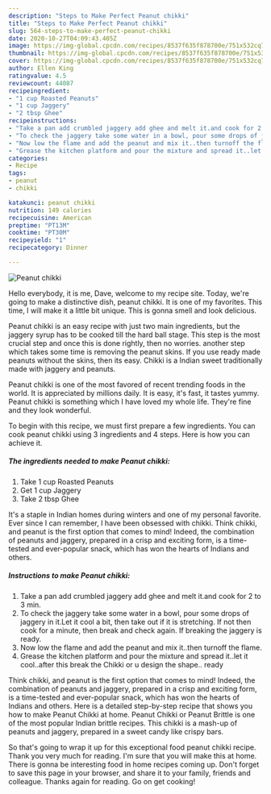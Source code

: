 ```yaml
---
description: "Steps to Make Perfect Peanut chikki"
title: "Steps to Make Perfect Peanut chikki"
slug: 564-steps-to-make-perfect-peanut-chikki
date: 2020-10-27T04:09:43.405Z
image: https://img-global.cpcdn.com/recipes/8537f635f878700e/751x532cq70/peanut-chikki-recipe-main-photo.jpg
thumbnail: https://img-global.cpcdn.com/recipes/8537f635f878700e/751x532cq70/peanut-chikki-recipe-main-photo.jpg
cover: https://img-global.cpcdn.com/recipes/8537f635f878700e/751x532cq70/peanut-chikki-recipe-main-photo.jpg
author: Ellen King
ratingvalue: 4.5
reviewcount: 44087
recipeingredient:
- "1 cup Roasted Peanuts"
- "1 cup Jaggery"
- "2 tbsp Ghee"
recipeinstructions:
- "Take a pan add crumbled jaggery add ghee and melt it.and cook for 2 to 3 min."
- "To check the jaggery take some water in a bowl, pour some drops of jaggery in it.Let it cool a bit, then take out if it is stretching. If not then cook for a minute, then break and check again. If breaking the jaggery is ready."
- "Now low the flame and add the peanut and mix it..then turnoff the flame."
- "Grease the kitchen platform and pour the mixture and spread it..let it cool..after this break the Chikki or u design the shape.. ready"
categories:
- Recipe
tags:
- peanut
- chikki

katakunci: peanut chikki 
nutrition: 149 calories
recipecuisine: American
preptime: "PT13M"
cooktime: "PT30M"
recipeyield: "1"
recipecategory: Dinner

---
```



![Peanut chikki](https://img-global.cpcdn.com/recipes/8537f635f878700e/751x532cq70/peanut-chikki-recipe-main-photo.jpg)

Hello everybody, it is me, Dave, welcome to my recipe site. Today, we're going to make a distinctive dish, peanut chikki. It is one of my favorites. This time, I will make it a little bit unique. This is gonna smell and look delicious.

Peanut chikki is an easy recipe with just two main ingredients, but the jaggery syrup has to be cooked till the hard ball stage. This step is the most crucial step and once this is done rightly, then no worries. another step which takes some time is removing the peanut skins. If you use ready made peanuts without the skins, then its easy. Chikki is a Indian sweet traditionally made with jaggery and peanuts.

Peanut chikki is one of the most favored of recent trending foods in the world. It is appreciated by millions daily. It is easy, it's fast, it tastes yummy. Peanut chikki is something which I have loved my whole life. They're fine and they look wonderful.


To begin with this recipe, we must first prepare a few ingredients. You can cook peanut chikki using 3 ingredients and 4 steps. Here is how you can achieve it.

<!--inarticleads1-->

##### The ingredients needed to make Peanut chikki:

1. Take 1 cup Roasted Peanuts
1. Get 1 cup Jaggery
1. Take 2 tbsp Ghee


It&#39;s a staple in Indian homes during winters and one of my personal favorite. Ever since I can remember, I have been obsessed with chikki. Think chikki, and peanut is the first option that comes to mind! Indeed, the combination of peanuts and jaggery, prepared in a crisp and exciting form, is a time-tested and ever-popular snack, which has won the hearts of Indians and others. 

<!--inarticleads2-->

##### Instructions to make Peanut chikki:

1. Take a pan add crumbled jaggery add ghee and melt it.and cook for 2 to 3 min.
1. To check the jaggery take some water in a bowl, pour some drops of jaggery in it.Let it cool a bit, then take out if it is stretching. If not then cook for a minute, then break and check again. If breaking the jaggery is ready.
1. Now low the flame and add the peanut and mix it..then turnoff the flame.
1. Grease the kitchen platform and pour the mixture and spread it..let it cool..after this break the Chikki or u design the shape.. ready


Think chikki, and peanut is the first option that comes to mind! Indeed, the combination of peanuts and jaggery, prepared in a crisp and exciting form, is a time-tested and ever-popular snack, which has won the hearts of Indians and others. Here is a detailed step-by-step recipe that shows you how to make Peanut Chikki at home. Peanut Chikki or Peanut Brittle is one of the most popular Indian brittle recipes. This chikki is a mash-up of peanuts and jaggery, prepared in a sweet candy like crispy bars. 

So that's going to wrap it up for this exceptional food peanut chikki recipe. Thank you very much for reading. I'm sure that you will make this at home. There is gonna be interesting food in home recipes coming up. Don't forget to save this page in your browser, and share it to your family, friends and colleague. Thanks again for reading. Go on get cooking!
